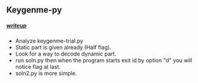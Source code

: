 ## Keygenme-py

##### [writeup](https://github.com/ZeroDayTea/PicoCTF-2021-Killer-Queen-Writeups/blob/main/ReverseEngineering/keygenmepy.md)

- Analyze keygenme-trial.py
- Static part is given already (Half flag).
- Look for a way to decode dynamic part.
- run soln.py then when the program starts exit id by option "d" you will notice flag at last.
- soln2.py is more simple.
